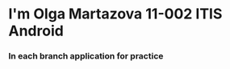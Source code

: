<h1>
I'm Olga Martazova 11-002 ITIS Android
</h1>
<h3>
  In each branch application for practice
</h3>
